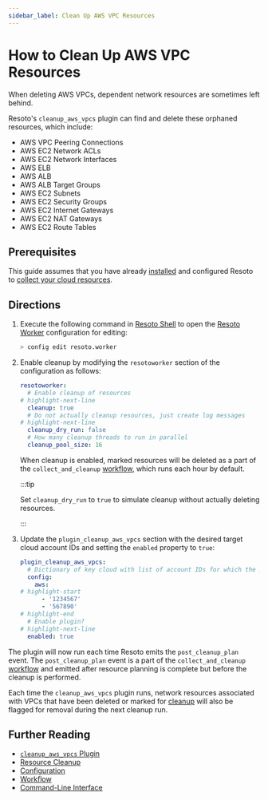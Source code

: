 ```yaml
---
sidebar_label: Clean Up AWS VPC Resources
---
```


# How to Clean Up AWS VPC Resources

When deleting AWS VPCs, dependent network resources are sometimes left behind.

Resoto's `cleanup_aws_vpcs` plugin can find and delete these orphaned resources, which include:

- AWS VPC Peering Connections
- AWS EC2 Network ACLs
- AWS EC2 Network Interfaces
- AWS ELB
- AWS ALB
- AWS ALB Target Groups
- AWS EC2 Subnets
- AWS EC2 Security Groups
- AWS EC2 Internet Gateways
- AWS EC2 NAT Gateways
- AWS EC2 Route Tables

## Prerequisites

This guide assumes that you have already [installed](../../getting-started/install-resoto/index.md) and configured Resoto to [collect your cloud resources](../../getting-started/configure-resoto/index.md).

## Directions

1. Execute the following command in [Resoto Shell](../../reference/components/shell.md) to open the [Resoto Worker](../../reference/components/worker.md) configuration for editing:

   ```bash
   > config edit resoto.worker
   ```

2. Enable cleanup by modifying the `resotoworker` section of the configuration as follows:

   ```yaml
   resotoworker:
     # Enable cleanup of resources
   # highlight-next-line
     cleanup: true
     # Do not actually cleanup resources, just create log messages
   # highlight-next-line
     cleanup_dry_run: false
     # How many cleanup threads to run in parallel
     cleanup_pool_size: 16
   ```

   When cleanup is enabled, marked resources will be deleted as a part of the `collect_and_cleanup` [workflow](../../concepts/automation/workflow.md), which runs each hour by default.

   :::tip

   Set `cleanup_dry_run` to `true` to simulate cleanup without actually deleting resources.

   :::

3. Update the `plugin_cleanup_aws_vpcs` section with the desired target cloud account IDs and setting the `enabled` property to `true`:

   ```yaml title="cleanup_aws_vpcs plugin configuration"
   plugin_cleanup_aws_vpcs:
     # Dictionary of key cloud with list of account IDs for which the plugin should be active as value
     config:
       aws:
   # highlight-start
         - '1234567'
         - '567890'
   # highlight-end
     # Enable plugin?
   # highlight-next-line
     enabled: true
   ```

The plugin will now run each time Resoto emits the `post_cleanup_plan` event. The `post_cleanup_plan` event is a part of the `collect_and_cleanup` [workflow](../../concepts/automation/workflow.md) and emitted after resource planning is complete but before the cleanup is performed.

Each time the `cleanup_aws_vpcs` plugin runs, network resources associated with VPCs that have been deleted or marked for [cleanup](../../concepts/resource-management/cleanup.md) will also be flagged for removal during the next cleanup run.

## Further Reading

- [`cleanup_aws_vpcs` Plugin](../../reference/components/plugins/cleanup_aws_vpcs.md)
- [Resource Cleanup](../../concepts/resource-management/cleanup.md)
- [Configuration](../../reference/configuration/index.md)
- [Workflow](../../concepts/automation/workflow.md)
- [Command-Line Interface](../../reference/cli/index.md)
